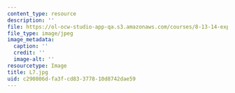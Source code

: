 ```yaml
---
content_type: resource
description: ''
file: https://ol-ocw-studio-app-qa.s3.amazonaws.com/courses/8-13-14-experimental-physics-i-ii-junior-lab-fall-2016-spring-2017/c290806dfa3fcd83377810d8742dae59_L7.jpg
file_type: image/jpeg
image_metadata:
  caption: ''
  credit: ''
  image-alt: ''
resourcetype: Image
title: L7.jpg
uid: c290806d-fa3f-cd83-3778-10d8742dae59
---
```

